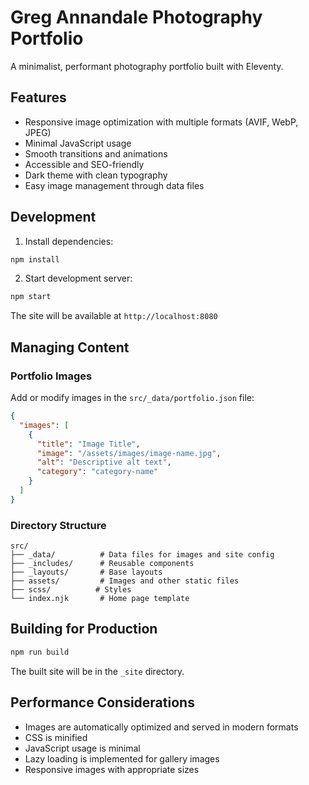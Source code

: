# Greg Annandale Photography Portfolio

A minimalist, performant photography portfolio built with Eleventy.

## Features

- Responsive image optimization with multiple formats (AVIF, WebP, JPEG)
- Minimal JavaScript usage
- Smooth transitions and animations
- Accessible and SEO-friendly
- Dark theme with clean typography
- Easy image management through data files

## Development

1. Install dependencies:
```bash
npm install
```

2. Start development server:
```bash
npm start
```

The site will be available at `http://localhost:8080`

## Managing Content

### Portfolio Images
Add or modify images in the `src/_data/portfolio.json` file:

```json
{
  "images": [
    {
      "title": "Image Title",
      "image": "/assets/images/image-name.jpg",
      "alt": "Descriptive alt text",
      "category": "category-name"
    }
  ]
}
```

### Directory Structure

```
src/
├── _data/          # Data files for images and site config
├── _includes/      # Reusable components
├── _layouts/       # Base layouts
├── assets/         # Images and other static files
├── scss/          # Styles
└── index.njk       # Home page template
```

## Building for Production

```bash
npm run build
```

The built site will be in the `_site` directory.

## Performance Considerations

- Images are automatically optimized and served in modern formats
- CSS is minified
- JavaScript usage is minimal
- Lazy loading is implemented for gallery images
- Responsive images with appropriate sizes 

